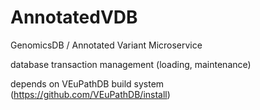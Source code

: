 # AnnotatedVDB
GenomicsDB / Annotated Variant Microservice

database transaction management (loading, maintenance)

depends on VEuPathDB build system (https://github.com/VEuPathDB/install)

